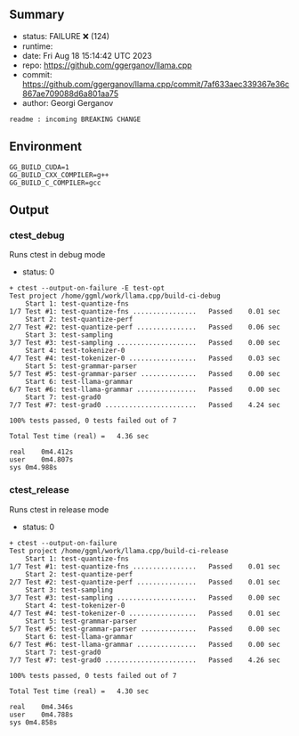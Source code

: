 ## Summary

- status:  FAILURE ❌ (124)
- runtime: 
- date:    Fri Aug 18 15:14:42 UTC 2023
- repo:    https://github.com/ggerganov/llama.cpp
- commit:  https://github.com/ggerganov/llama.cpp/commit/7af633aec339367e36c867ae709088d6a801aa75
- author:  Georgi Gerganov
```
readme : incoming BREAKING CHANGE
```

## Environment

```
GG_BUILD_CUDA=1
GG_BUILD_CXX_COMPILER=g++
GG_BUILD_C_COMPILER=gcc
```

## Output

### ctest_debug

Runs ctest in debug mode
- status: 0
```
+ ctest --output-on-failure -E test-opt
Test project /home/ggml/work/llama.cpp/build-ci-debug
    Start 1: test-quantize-fns
1/7 Test #1: test-quantize-fns ................   Passed    0.01 sec
    Start 2: test-quantize-perf
2/7 Test #2: test-quantize-perf ...............   Passed    0.06 sec
    Start 3: test-sampling
3/7 Test #3: test-sampling ....................   Passed    0.00 sec
    Start 4: test-tokenizer-0
4/7 Test #4: test-tokenizer-0 .................   Passed    0.03 sec
    Start 5: test-grammar-parser
5/7 Test #5: test-grammar-parser ..............   Passed    0.00 sec
    Start 6: test-llama-grammar
6/7 Test #6: test-llama-grammar ...............   Passed    0.00 sec
    Start 7: test-grad0
7/7 Test #7: test-grad0 .......................   Passed    4.24 sec

100% tests passed, 0 tests failed out of 7

Total Test time (real) =   4.36 sec

real	0m4.412s
user	0m4.807s
sys	0m4.988s
```

### ctest_release

Runs ctest in release mode
- status: 0
```
+ ctest --output-on-failure
Test project /home/ggml/work/llama.cpp/build-ci-release
    Start 1: test-quantize-fns
1/7 Test #1: test-quantize-fns ................   Passed    0.01 sec
    Start 2: test-quantize-perf
2/7 Test #2: test-quantize-perf ...............   Passed    0.01 sec
    Start 3: test-sampling
3/7 Test #3: test-sampling ....................   Passed    0.00 sec
    Start 4: test-tokenizer-0
4/7 Test #4: test-tokenizer-0 .................   Passed    0.01 sec
    Start 5: test-grammar-parser
5/7 Test #5: test-grammar-parser ..............   Passed    0.00 sec
    Start 6: test-llama-grammar
6/7 Test #6: test-llama-grammar ...............   Passed    0.00 sec
    Start 7: test-grad0
7/7 Test #7: test-grad0 .......................   Passed    4.26 sec

100% tests passed, 0 tests failed out of 7

Total Test time (real) =   4.30 sec

real	0m4.346s
user	0m4.788s
sys	0m4.858s
```
